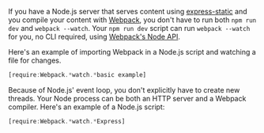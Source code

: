 If you have a Node.js server that serves content using [express-static](http://npmjs.com/package/express-static) and you compile your content with [Webpack](https://www.npmjs.com/package/webpack), you don't have to run both `npm run dev` and `webpack --watch`. Your `npm run dev` script can run `webpack --watch` for you, no CLI required, using [Webpack's Node API](https://webpack.js.org/api/node/#compiler-instance).

Here's an example of importing Webpack in a Node.js script and watching a file for changes.

```javascript
[require:Webpack.*watch.*basic example]
```

Because of Node.js' event loop, you don't explicitly have to create new threads. Your Node process can be both an HTTP server and a Webpack compiler. Here's an example of a Node.js script:

```javascript
[require:Webpack.*watch.*Express]
```
